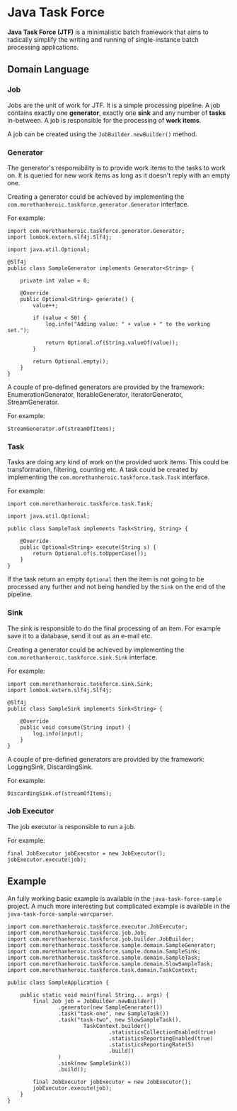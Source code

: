 # Java Task Force

**Java Task Force (JTF)** is a minimalistic batch framework that aims to radically simplify the writing and running of single-instance batch processing applications.

## Domain Language

### Job

Jobs are the unit of work for JTF. It is a simple processing pipeline. A job contains exactly one **generator**, exactly one **sink** and any number of **tasks** in-between. A job is responsible for the processing of **work items**.

A job can be created using the `JobBuilder.newBuilder()` method.

### Generator

The generator's responsibility is to provide work items to the tasks to work on. It is queried for new work items as long as it doesn't reply with an empty one.

Creating a generator could be achieved by implementing the `com.morethanheroic.taskforce.generator.Generator` interface.

For example:
```
import com.morethanheroic.taskforce.generator.Generator;
import lombok.extern.slf4j.Slf4j;

import java.util.Optional;

@Slf4j
public class SampleGenerator implements Generator<String> {

    private int value = 0;

    @Override
    public Optional<String> generate() {
        value++;

        if (value < 50) {
            log.info("Adding value: " + value + " to the working set.");

            return Optional.of(String.valueOf(value));
        }

        return Optional.empty();
    }
}
```

A couple of pre-defined generators are provided by the framework: EnumerationGenerator, IterableGenerator, IteratorGenerator, StreamGenerator.

For example:
```
StreamGenerator.of(streamOfItems);
```

### Task

Tasks are doing any kind of work on the provided work items. This could be transformation, filtering, counting etc. A task could be created by implementing the `com.morethanheroic.taskforce.task.Task` interface.

For example:
```
import com.morethanheroic.taskforce.task.Task;

import java.util.Optional;

public class SampleTask implements Task<String, String> {

    @Override
    public Optional<String> execute(String s) {
        return Optional.of(s.toUpperCase());
    }
}
```

If the task return an empty `Optional` then the item is not going to be processed any further and not being handled by the `Sink` on the end of the pipeline.

### Sink

The sink is responsible to do the final processing of an item. For example save it to a database, send it out as an e-mail etc.

Creating a generator could be achieved by implementing the `com.morethanheroic.taskforce.sink.Sink` interface.

For example:
```
import com.morethanheroic.taskforce.sink.Sink;
import lombok.extern.slf4j.Slf4j;

@Slf4j
public class SampleSink implements Sink<String> {

    @Override
    public void consume(String input) {
        log.info(input);
    }
}
```

A couple of pre-defined generators are provided by the framework: LoggingSink, DiscardingSink.

For example:
```
DiscardingSink.of(streamOfItems);
```

### Job Executor

The job executor is responsible to run a job.

For example:
```
final JobExecutor jobExecutor = new JobExecutor();
jobExecutor.execute(job);
```

## Example

An fully working basic example is available in the `java-task-force-sample` project. A much more interesting but complicated example is available in the `java-task-force-sample-warcparser`.

```
import com.morethanheroic.taskforce.executor.JobExecutor;
import com.morethanheroic.taskforce.job.Job;
import com.morethanheroic.taskforce.job.builder.JobBuilder;
import com.morethanheroic.taskforce.sample.domain.SampleGenerator;
import com.morethanheroic.taskforce.sample.domain.SampleSink;
import com.morethanheroic.taskforce.sample.domain.SampleTask;
import com.morethanheroic.taskforce.sample.domain.SlowSampleTask;
import com.morethanheroic.taskforce.task.domain.TaskContext;

public class SampleApplication {

    public static void main(final String... args) {
        final Job job = JobBuilder.newBuilder()
                .generator(new SampleGenerator())
                .task("task-one", new SampleTask())
                .task("task-two", new SlowSampleTask(),
                        TaskContext.builder()
                                .statisticsCollectionEnabled(true)
                                .statisticsReportingEnabled(true)
                                .statisticsReportingRate(5)
                                .build()
                )
                .sink(new SampleSink())
                .build();

        final JobExecutor jobExecutor = new JobExecutor();
        jobExecutor.execute(job);
    }
}
```
